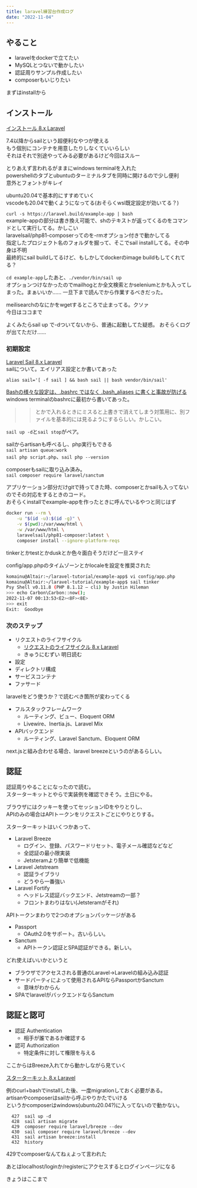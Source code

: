 ```yaml
---
title: laravel練習台作成ログ
date: "2022-11-04"
---
```


## やること

- laravelをdockerで立てたい
- MySQLとつないで動かしたい
- 認証周りサンプル作成したい
- composerもいじりたい

まずはinstallから

## インストール

[インストール 8.x Laravel](https://readouble.com/laravel/8.x/ja/installation.html)

7.4以降からsailという超便利なやつが使える  
もう個別にコンテナを用意したりしなくていいらしい  
それはそれで別途やってみる必要があるけど今回はスルー  

とりあえず言われるがままにwindows terminalを入れた  
powershellのタブとubuntuのターミナルタブを同時に開けるので少し便利  
意外とフォントがキレイ

ubuntu20.04で基本的にすすめていく  
vscodeも20.04で動くようになってる(おそらくwsl既定設定が効いてる？)

``curl -s https://laravel.build/example-app | bash``  
example-appの部分は書き換え可能で、shのテキストが返ってくるのをコマンドとして実行してる。かしこい  
laravelsail/php81-composerってのを-rmオプション付きで動かしてる  
指定したプロジェクト名のフォルダを掘って、そこでsail installしてる。その中身は不明  
最終的にsail buildしてるけど、もしかしてdockerのimage buildもしてくれてる？  

``cd example-app``したあと、``./vendor/bin/sail up``  
オプションつけなかったのでmailhogとか全文検索とかseleniumとかも入ってしまった。まぁいいか……
一旦下まで読んでから作業するべきだった。

meilisearchのなにかをwgetするところで止まってる。クソァ  
今日はココまで

よくみたらsail up で-dついてないから、普通に起動してた疑惑。
おそらくログが出てただけ……

### 初期設定

[Laravel Sail 8.x Laravel](https://readouble.com/laravel/8.x/ja/sail.html)  
sailについて。エイリアス設定とか書いてあった

``alias sail='[ -f sail ] && bash sail || bash vendor/bin/sail'``

[Bashの様々な設定は、.bashrc ではなく .bash_aliases に書くと事故が防げる](https://www.nemotos.net/?p=3529)  
windows terminalのbashrcに最初から書いてあった。  
>>とかで入れるときにミスると上書きで消えてしまう対策用に、別ファイルを基本的には見るようにするらしい。かしこい。

``sail up -d``と``sail stop``がペア。

sailからartisanも呼べるし、php実行もできる  
``sail artisan queue:work``  
``sail php script.php``、``sail php --version``  

composerもsailに取り込み済み。  
``sail composer require laravel/sanctum``

アプリケーション部分だけgitで持ってきた時、composerとかsailも入ってないのでその対応をするときのコード。  
おそらくinstallでexample-appを作ったときに呼んでいるやつと同じはず

```sh
docker run --rm \
    -u "$(id -u):$(id -g)" \
    -v $(pwd):/var/www/html \
    -w /var/www/html \
    laravelsail/php81-composer:latest \
    composer install --ignore-platform-reqs
```

tinkerとかtestとかduskとか色々面白そうだけど一旦ステイ

config/app.phpのタイムゾーンとかlocaleを設定を推奨された

```sh
komainu@Altair:~/laravel-tutorial/example-app$ vi config/app.php
komainu@Altair:~/laravel-tutorial/example-app$ sail tinker
Psy Shell v0.11.8 (PHP 8.1.12 — cli) by Justin Hileman
>>> echo Carbon\Carbon::now();
2022-11-07 00:13:53<E2><8F><8E>
>>> exit
Exit:  Goodbye
```

### 次のステップ

- リクエストのライフサイクル
  - [リクエストのライフサイクル 8.x Laravel](https://readouble.com/laravel/8.x/ja/lifecycle.html)
  - きゅうにむずい 明日読む
- 設定
- ディレクトリ構成
- サービスコンテナ
- ファサード

laravelをどう使うか？で読むべき箇所が変わってくる  

- フルスタックフレームワーク
  - ルーティング、ビュー、Eloquent ORM
  - Livewire、Inertia.js、Laravel Mix
- APIバックエンド
  - ルーティング、Laravel Sanctum、Eloquent ORM

next.jsと組み合わせる場合、laravel breezeというのがあるらしい。

## 認証

認証周りやることになったので読む。  
スターターキットとやらで実装例を確認できそう。土日にやる。  

ブラウザにはクッキーを使ってセッションIDをやりとりし、  
APIのみの場合はAPIトークンをリクエストごとにやりとりする。

スターターキットはいくつかあって、

- Laravel Breeze
  - ログイン、登録、パスワードリセット、電子メール確認などなど
  - 全認証の最小限実装
  - Jetsteramより簡単で低機能
- Laravel Jetstream
  - 認証ライブラリ
  - どうやら一番強い
- Laravel Fortify
  - ヘッドレス認証バックエンド、Jetstreamの一部？
  - フロントまわりはない(Jetsteramがそれ)

APIトークンまわりで2つのオプションパッケージがある

- Passport
  - OAuth2.0をサポート。古いらしい。
- Sanctum
  - APIトークン認証とSPA認証ができる。新しい。
  
どれ使えばいいかというと

- ブラウザでアクセスされる普通のLaravel→Laravelの組み込み認証
- サードパーティによって使用されるAPIならPassportかSanctum
  - 意味がわからん
- SPAでlaravelがバックエンドならSanctum

## 認証と認可

- 認証 Authentication
  - 相手が誰であるか確認する
- 認可 Authorization
  - 特定条件に対して権限を与える

ここからはBreeze入れてから動かしながら見ていく

[スターターキット 8.x Laravel](https://readouble.com/laravel/8.x/ja/starter-kits.html)

例のcurl+bashでinstallした後、一度migrationしておく必要がある。  
artisanやcomposerはsailから呼ぶやりかたでいける  
というかcomposerはwindows(ubuntu20.04?)に入ってないので動かない。

```history
  427  sail up -d
  428  sail artisan migrate
  429  composer require laravel/breeze --dev
  430  sail composer require laravel/breeze --dev
  431  sail artisan breeze:install
  432  history
```

429でcomposerなんてねぇよって言われた

あとはlocalhost/loginか/registerにアクセスするとログインページになる

きょうはここまで
